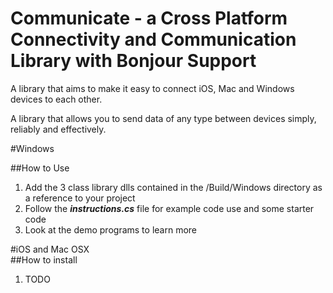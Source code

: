 # Communicate - a Cross Platform Connectivity and Communication Library with Bonjour Support
A library that aims to make it easy to connect iOS, Mac and Windows devices to each other.

A library that allows you to send data of any type between devices simply, reliably and effectively.

#Windows 

##How to Use
1. Add the 3 class library dlls contained in the /Build/Windows directory as a reference to your project
2. Follow the ***instructions.cs*** file for example code use and some starter code
3. Look at the demo programs to learn more

#iOS and Mac OSX  
##How to install
1. TODO

[logo]: https://github.com/hughbe/Cross-Platform-Bonjour-Connectivity-and-Communication-Library/blob/master/resources/screenshots/1.png" "Screenshot 1"
